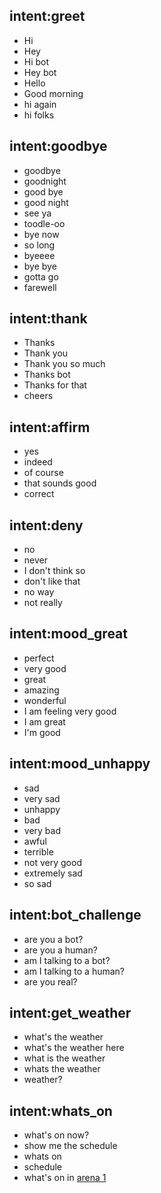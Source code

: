 
## intent:greet
- Hi
- Hey
- Hi bot
- Hey bot
- Hello
- Good morning
- hi again
- hi folks

## intent:goodbye
- goodbye
- goodnight
- good bye
- good night
- see ya
- toodle-oo
- bye now
- so long
- byeeee
- bye bye
- gotta go
- farewell

## intent:thank
- Thanks
- Thank you
- Thank you so much
- Thanks bot
- Thanks for that
- cheers

## intent:affirm
- yes
- indeed
- of course
- that sounds good
- correct

## intent:deny
- no
- never
- I don't think so
- don't like that
- no way
- not really

## intent:mood_great
- perfect
- very good
- great
- amazing
- wonderful
- I am feeling very good
- I am great
- I'm good

## intent:mood_unhappy
- sad
- very sad
- unhappy
- bad
- very bad
- awful
- terrible
- not very good
- extremely sad
- so sad

## intent:bot_challenge
- are you a bot?
- are you a human?
- am I talking to a bot?
- am I talking to a human?
- are you real?

## intent:get_weather
- what's the weather
- what's the weather here
- what is the weather
- whats the weather
- weather?

## intent:whats_on
- what's on now?
- show me the schedule
- whats on
- schedule
- what's on in [arena 1](arena)



